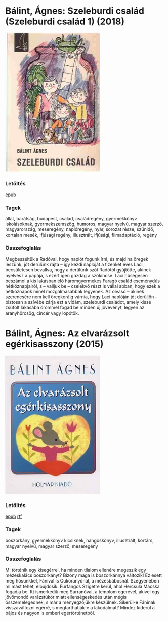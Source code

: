 # <a name="id_161">Bálint, Ágnes: Szeleburdi család (Szeleburdi család 1) (2018)</a>
<img src="https://github.com/BercziSandor/calibre_lib/raw/main/libs/main/Balint%2C%20Agnes/Szeleburdi%20csalad%20%28161%29/cover.jpg" alt="cover" width="300"/>

### Letöltés
[epub](https://github.com/BercziSandor/calibre_lib/raw/main/libs/main/Balint%2C%20Agnes/Szeleburdi%20csalad%20%28161%29/Szeleburdi%20csalad%20-%20Balint%2C%20Agnes.epub)

### Tagek
állat, barátság, budapest, család, családregény, gyermekkönyv iskolásoknak, gyermekszemszög, humoros, magyar nyelvű, magyar szerző, magyarország, meseregény, naplóregény, nyár, sorozat része, szünidő, kortalan mesék, ifjúsági regény, illusztrált, ifjúsági, filmadaptáció, regény

### Összefoglalás
<div>
<p>Megbeszéltük a Radóval, hogy naplót fogunk írni, és majd ha öregek leszünk, jót derülünk rajta – így kezdi naplóját a tizenkét éves Laci, becsületesen bevallva, hogy a derülünk szót Radótól gyűjtötte, akinek nyelvész a papája, s ezért igen gazdag a szókincse. Laci hűségesen beszámol a kis lakásban élő háromgyermekes Faragó család eseménydús hétköznapjairól, s – valljuk be – cselekvő részt is vállal abban, hogy ezek a hétköznapok minél mozgalmasabbak legyenek. Az olvasó – akinek szerencsére nem kell öregkoráig várnia, hogy Laci naplóján jót derüljön – biztosan a szívébe zárja ezt a vidám, szeleburdi családot, amely kissé zsúfolt lakásába örömmel fogad be minden új jövevényt, legyen az aranyhörcsög, cincér vagy lopótök.</p></div>


# <a name="id_534">Bálint, Ágnes: Az elvarázsolt egérkisasszony (2015)</a>
<img src="https://github.com/BercziSandor/calibre_lib/raw/main/libs/main/Balint%2C%20Agnes/Az%20elvarazsolt%20egerkisasszony%20%28534%29/cover.jpg" alt="cover" width="300"/>

### Letöltés
[epub](https://github.com/BercziSandor/calibre_lib/raw/main/libs/main/Balint%2C%20Agnes/Az%20elvarazsolt%20egerkisasszony%20%28534%29/Az%20elvarazsolt%20egerkisasszony%20-%20Balint%2C%20Agnes.epub) 
 [rtf](https://github.com/BercziSandor/calibre_lib/raw/main/libs/main/Balint%2C%20Agnes/Az%20elvarazsolt%20egerkisasszony%20%28534%29/Az%20elvarazsolt%20egerkisasszony%20-%20Balint%2C%20Agnes.rtf)

### Tagek
boszorkány, gyermekkönyv kicsiknek, hangoskönyv, illusztrált, kortárs, magyar nyelvű, magyar szerző, meseregény

### Összefoglalás
<div>
<p>Mi történik egy kisegérrel, ha minden tilalom ellenére megeszik egy mézeskalács boszorkányt? Bizony maga is boszorkánnyá változik! Ez esett meg hősünkkel, Fánival is Cukoranyónál, a mézesbábosnál. Szégyenében mi mást tehet, elbujdosik. Furfangos Szigetre kerül, ahol Hercsula Macska fogadja be. Itt ismerkedik meg Surranóval, a templom egerével, akivel egy jövőmondó varázstükör miatt ellenségeskedés után mégis összemelegednek, s már a menyegzőjükre készülnek. Sikerül-e Fáninak visszaváltozni egérré, s megtarthatják-e a lakodalmat? Mindez kiderül a bájos és nagyon is emberi egértörténetből.</p></div>


